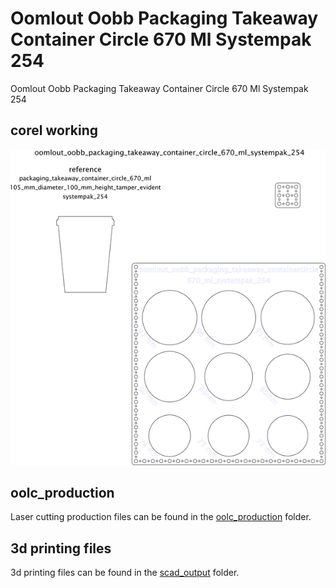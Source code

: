 # Oomlout Oobb Packaging Takeaway Container Circle 670 Ml Systempak 254


Oomlout Oobb Packaging Takeaway Container Circle 670 Ml Systempak 254  
  



## corel working
![](working_600.png) 


















## oolc_production
Laser cutting production files can be found in the [oolc_production](oolc_production) folder.

## 3d printing files
3d printing files can be found in the [scad_output](scad_output) folder.

